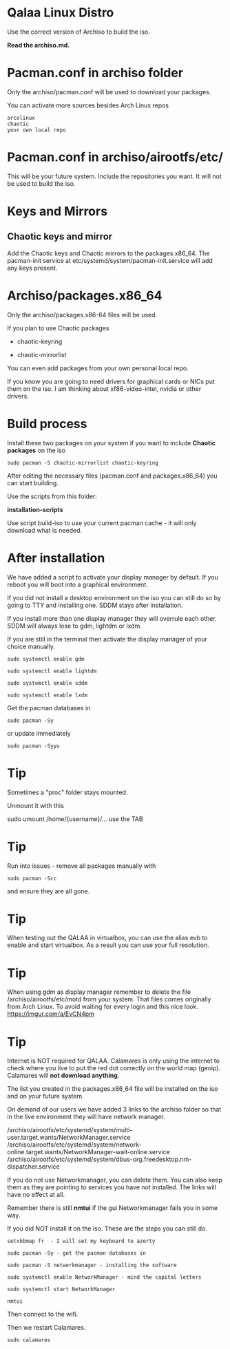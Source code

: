 # Qalaa Linux Distro

Use the correct version of Archiso to build the iso.

**Read the archiso.md.**

# Pacman.conf in archiso folder

Only the archiso/pacman.conf will be used to download your packages.

You can activate more sources besides Arch Linux repos

    arcolinux
    chaotic
    your own local repo

# Pacman.conf in archiso/airootfs/etc/

This will be your future system.
Include the repositories you want.
It will not be used to build the iso.

# Keys and Mirrors

## Chaotic keys and mirror

Add the Chaotic keys and Chaotic mirrors to the packages.x86_64.
The pacman-init service at etc/systemd/system/pacman-init.service will add any keys present.

# Archiso/packages.x86_64

Only the archiso/packages.x86-64 files will be used.

If you plan to use Chaotic packages

- chaotic-keyring

- chaotic-mirrorlist

You can even add packages from your own personal local repo.

If you know you are going to need drivers for graphical cards or NICs put them on the iso.
I am thinking about xf86-video-intel, nvidia or other drivers.

# Build process

Install these two packages on your system if you want to include **Chaotic packages** on the iso

`sudo pacman -S chaotic-mirrorlist chaotic-keyring`

After editing the necessary files (pacman.conf and packages.x86_64) you can start building.

Use the scripts from this folder:

<b>installation-scripts</b>

Use script build-iso to use your current pacman cache - it will only download what is needed.

# After installation

We have added a script to activate your display manager by default.
If you reboot you will boot into a graphical environment.

If you did not install a desktop environment on the iso you can still do so by going to
TTY and installing one. SDDM stays after installation.

If you install more than one display manager they will overrule each other. SDDM will always lose
to gdm, lightdm or lxdm.

If you are still in the terminal then activate the display manager of your choice manually.

`sudo systemctl enable gdm`

`sudo systemctl enable lightdm`

`sudo systemctl enable sddm`

`sudo systemctl enable lxdm`

Get the pacman databases in

`sudo pacman -Sy`

or update immediately

`sudo pacman -Syyu`

# Tip

Sometimes a "proc" folder stays mounted.

Unmount it with this

sudo umount /home/{username}/... use the TAB

# Tip

Run into issues - remove all packages manually with

`sudo pacman -Scc`

and ensure they are all gone.

# Tip

When testing out the QALAA in virtualbox, you can use the alias
evb to enable and start virtualbox. As a result you can use your full resolution.

# Tip

When using gdm as display manager remember to delete the file /archiso/airootfs/etc/motd from your system. That files comes originally from Arch Linux.
To avoid waiting for every login and this nice look.
https://imgur.com/a/EvCN4pm

# Tip

Internet is NOT required for QALAA. Calamares is only using the internet to check where you live to put the red dot correctly on the world map (geoip). Calamares will **not download anything**.

The list you created in the packages.x86_64 file will be installed on the iso and on your future system.

On demand of our users we have added 3 links to the archiso folder so that in the live environment they will have network manager.

/archiso/airootfs/etc/systemd/system/multi-user.target.wants/NetworkManager.service
/archiso/airootfs/etc/systemd/system/network-online.target.wants/NetworkManager-wait-online.service
/archiso/airootfs/etc/systemd/system/dbus-org.freedesktop.nm-dispatcher.service

If you do not use Networkmanager, you can delete them. You can also keep them as they are pointing to services you have not installed. The links will have no effect at all.

Remember there is still **nmtui** if the gui Networkmanager fails you in some way.

If you did NOT install it on the iso. These are the steps you can still do.

`setxkbmap fr  - I will set my keyboard to azerty`

`sudo pacman -Sy - get the pacman databases in`

`sudo pacman -S networkmanager - installing the software`

`sudo systemctl enable NetworkManager - mind the capital letters`

`sudo systemctl start NetworkManager`

`nmtui`

Then connect to the wifi.

Then we restart Calamares.

`sudo calamares`
